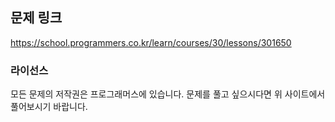 ## 문제 링크
https://school.programmers.co.kr/learn/courses/30/lessons/301650

### 라이선스
모든 문제의 저작권은 프로그래머스에 있습니다. 문제를 풀고 싶으시다면 위 사이트에서 풀어보시기 바랍니다.